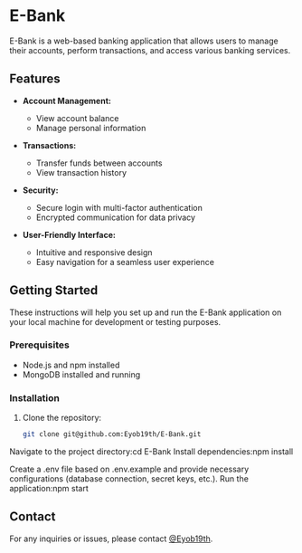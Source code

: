 # E-Bank

E-Bank is a web-based banking application that allows users to manage their accounts, perform transactions, and access various banking services.

## Features

- **Account Management:**
  - View account balance
  - Manage personal information

- **Transactions:**
  - Transfer funds between accounts
  - View transaction history

- **Security:**
  - Secure login with multi-factor authentication
  - Encrypted communication for data privacy

- **User-Friendly Interface:**
  - Intuitive and responsive design
  - Easy navigation for a seamless user experience

## Getting Started

These instructions will help you set up and run the E-Bank application on your local machine for development or testing purposes.

### Prerequisites

- Node.js and npm installed
- MongoDB installed and running

### Installation

1. Clone the repository:

   ```bash
   git clone git@github.com:Eyob19th/E-Bank.git
Navigate to the project directory:cd E-Bank
Install dependencies:npm install

Create a .env file based on .env.example and provide necessary configurations (database connection, secret keys, etc.).
Run the application:npm start
## Contact

For any inquiries or issues, please contact [@Eyob19th](https://github.com/Eyob19th).
